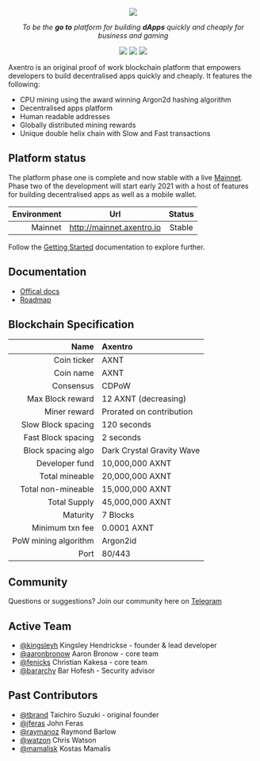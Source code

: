 <p align="center">
  <img src="https://raw.githubusercontent.com/Axentro/Axentro/master/imgs/axentro_logo.svg?sanitize=true"/>
</p>

<p align="center"><i>To be the <b>go to</b> platform for building <b>dApps</b> quickly and cheaply for business and gaming</i></p>

<p align="center">
<a href="https://circleci.com/gh/Axentro/Axentro/tree/master"><img src="https://circleci.com/gh/Axentro/Axentro/tree/master.png?circle-token=099c1a2ed8be9aebf10eb09f79d65dfa4b05cf8e"></a>
<a href="https://t.me/axentrohq"><img src="https://img.shields.io/static/v1.svg?label=chat&message=telegram&color=informational"/></a>
<a href="https://twitter.com/axentrohq"><img src="https://img.shields.io/twitter/follow/axentrohq.svg?label=Follow&style=social"/></a>
</p>

Axentro is an original proof of work blockchain platform that empowers developers to build decentralised apps quickly and cheaply. It features the following:

* CPU mining using the award winning Argon2d hashing algorithm
* Decentralised apps platform
* Human readable addresses
* Globally distributed mining rewards
* Unique double helix chain with Slow and Fast transactions

## Platform status

The platform phase one is complete and now stable with a live [Mainnet](http://mainnet.axentro.io). Phase two of the development will start early 2021 with a host of features for building decentralised apps as well as a mobile wallet.

|          Environment |                Url                |    Status    |
| -------------------: | :-------------------------------: | :----------: |
|              Mainnet | http://mainnet.axentro.io         |   Stable     |

Follow the [Getting Started](https://guide.axentro.io/) documentation to explore further.

## Documentation

* [Offical docs](https://guide.axentro.io/)
* [Roadmap](https://app.milanote.com/1KNIbi1ZRRBl6O?p=zcgg4WMTcH3)

## Blockchain Specification

|                 Name  |  Axentro                    |
| --------------------: | :-------------------------- |
|          Coin ticker  |  AXNT                       |
|            Coin name  |  AXNT                       |
|            Consensus  |  CDPoW                      |
|     Max Block reward  |  12 AXNT (decreasing)       |
|         Miner reward  |  Prorated on contribution   |
|   Slow Block spacing  |  120 seconds                |
|   Fast Block spacing  |  2 seconds                  |
|   Block spacing algo  |  Dark Crystal Gravity Wave  |
|       Developer fund  |  10,000,000 AXNT            |
|       Total mineable  |  20,000,000 AXNT            |
|   Total non-mineable  |  15,000,000 AXNT            |
|         Total Supply  |  45,000,000 AXNT            |
|             Maturity  |  7 Blocks                   |
|      Minimum txn fee  |  0.0001 AXNT                |
| PoW mining algorithm  |  Argon2id                   |
|                 Port  |  80/443                     |


## Community

Questions or suggestions? Join our community here on [Telegram](https://t.me/axentrohq)

## Active Team

- [@kingsleyh](https://github.com/kingsleyh) Kingsley Hendrickse - founder & lead developer
- [@aaronbronow](https://github.com/aaronbronow) Aaron Bronow - core team
- [@fenicks](https://github.com/fenicks) Christian Kakesa - core team
- [@bararchy](https://github.com/bararchy) Bar Hofesh - Security advisor

## Past Contributors

- [@tbrand](https://github.com/tbrand) Taichiro Suzuki - original founder
- [@jferas](https://github.com/jferas) John Feras
- [@raymanoz](https://github.com/raymanoz) Raymond Barlow
- [@watzon](https://github.com/watzon) Chris Watson
- [@mamalisk](https://github.com/mamalisk) Kostas Mamalis